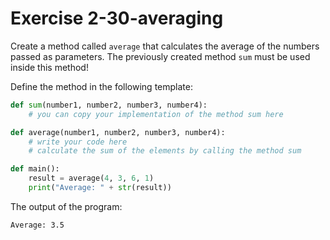 # Exercise 2-30-averaging

Create a method called `average` that calculates the average of the numbers passed as parameters. The previously created method `sum` must be used inside this method!

Define the method in the following template:

```python
def sum(number1, number2, number3, number4):
    # you can copy your implementation of the method sum here

def average(number1, number2, number3, number4):
    # write your code here
    # calculate the sum of the elements by calling the method sum

def main():
    result = average(4, 3, 6, 1)
    print("Average: " + str(result))
```

The output of the program:

```plaintext
Average: 3.5
```
